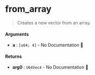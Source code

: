 # from\_array

>  Creates a new vector from an array.

#### Arguments

- **a** : `[u64; 4]` \- No Documentation 🚧

#### Returns

- **arg0** : `U64Vec4` \- No Documentation 🚧